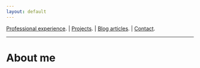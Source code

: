 ```yaml
---
layout: default
---
```


[Professional experience](./another-page.html). | [Projects](./another-page.html). | [Blog articles](./another-page.html). | [Contact](./another-page.html).

---

# About me


